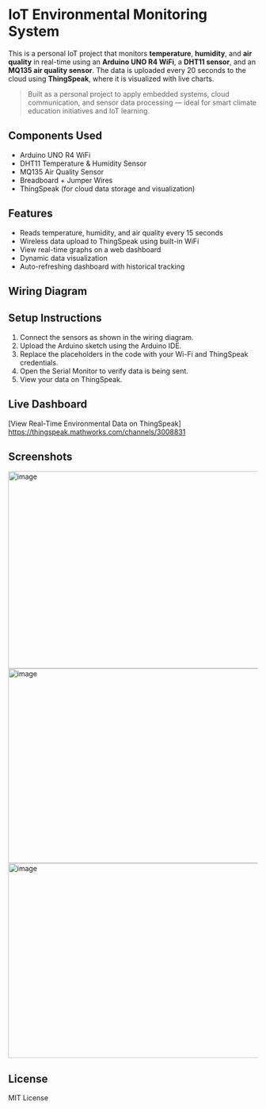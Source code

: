 #  IoT Environmental Monitoring System

This is a personal IoT project that monitors **temperature**, **humidity**, and **air quality** in real-time using an **Arduino UNO R4 WiFi**, a **DHT11 sensor**, and an **MQ135 air quality sensor**.
The data is uploaded every 20 seconds to the cloud using **ThingSpeak**, where it is visualized with live charts.

>  Built as a personal project to apply embedded systems, cloud communication, and sensor data processing — ideal for smart climate education initiatives and IoT learning.

##  Components Used
- Arduino UNO R4 WiFi
- DHT11 Temperature & Humidity Sensor
- MQ135 Air Quality Sensor
- Breadboard + Jumper Wires
- ThingSpeak (for cloud data storage and visualization)

##  Features
- Reads temperature, humidity, and air quality every 15 seconds
- Wireless data upload to ThingSpeak using built-in WiFi
- View real-time graphs on a web dashboard
- Dynamic data visualization 
- Auto-refreshing dashboard with historical tracking

##  Wiring Diagram


##  Setup Instructions
1. Connect the sensors as shown in the wiring diagram.
2. Upload the Arduino sketch using the Arduino IDE.
3. Replace the placeholders in the code with your Wi-Fi and ThingSpeak credentials.
4. Open the Serial Monitor to verify data is being sent.
5. View your data on ThingSpeak.

##  Live Dashboard
[View Real-Time Environmental Data on ThingSpeak] https://thingspeak.mathworks.com/channels/3008831 

##  Screenshots
<img width="579" height="398" alt="image" src="https://github.com/user-attachments/assets/81b1b45e-874e-4186-a8aa-e612620e1065" />
<img width="580" height="393" alt="image" src="https://github.com/user-attachments/assets/2b23ea12-9bf6-465e-b7ef-5cf947aaa517" />
<img width="577" height="393" alt="image" src="https://github.com/user-attachments/assets/8233cf2e-f6e8-48ad-83c8-a4851a0d9716" />


##  License
MIT License

